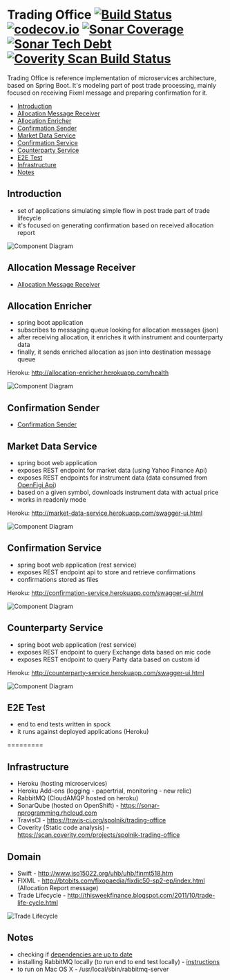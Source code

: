 # Trading Office [![Build Status](https://travis-ci.org/spolnik/trading-office.svg?branch=master)](https://travis-ci.org/spolnik/trading-office) [![codecov.io](https://codecov.io/github/spolnik/trading-office/coverage.svg?branch=master)](https://codecov.io/github/spolnik/trading-office?branch=master) [![Sonar Coverage](https://img.shields.io/sonar/https/sonar-nprogramming.rhcloud.com/trading-office/coverage.svg)](https://sonar-nprogramming.rhcloud.com/dashboard/index/1) [![Sonar Tech Debt](https://img.shields.io/sonar/https/sonar-nprogramming.rhcloud.com/trading-office/tech_debt.svg)](https://sonar-nprogramming.rhcloud.com/dashboard/index/1) [![Coverity Scan Build Status](https://scan.coverity.com/projects/7604/badge.svg)](https://scan.coverity.com/projects/spolnik-trading-office)

Trading Office is reference implementation of microservices architecture, based on Spring Boot. It's modeling part of post trade processing, mainly focused on receiving Fixml message and preparing confirmation for it.

- [Introduction](#introduction)
- [Allocation Message Receiver](#allocation-message-receiver)
- [Allocation Enricher](#allocation-enricher)
- [Confirmation Sender](#confirmation-sender)
- [Market Data Service](#market-data-service)
- [Confirmation Service](#confirmation-service)
- [Counterparty Service](#counterparty-service)
- [E2E Test](#e2e-test)
- [Infrastructure](#infrastructure)
- [Notes](#notes)

## Introduction

- set of applications simulating simple flow in post trade part of trade lifecycle
- it's focused on generating confirmation based on received allocation report

![Component Diagram](https://raw.githubusercontent.com/spolnik/trading-office/master/design/component_diagram.png)

## Allocation Message Receiver
- [Allocation Message Receiver](https://github.com/spolnik/trading-office-allocation-message-receiver)

## Allocation Enricher
- spring boot application
- subscribes to messaging queue looking for allocation messages (json)
- after receiving allocation, it enriches it with instrument and counterparty data
- finally, it sends enriched allocation as json into destination message queue

Heroku: http://allocation-enricher.herokuapp.com/health

![Component Diagram](https://raw.githubusercontent.com/spolnik/trading-office/master/design/allocation_enricher.png)

## Confirmation Sender
- [Confirmation Sender](https://github.com/spolnik/trading-office-confirmation-sender)

## Market Data Service
- spring boot web application
- exposes REST endpoint for market data (using Yahoo Finance Api)
- exposes REST endpoints for instrument data (data consumed from [OpenFigi Api](https://openfigi.com/api))
- based on a given symbol, downloads instrument data with actual price
- works in readonly mode

Heroku: http://market-data-service.herokuapp.com/swagger-ui.html

![Component Diagram](https://raw.githubusercontent.com/spolnik/trading-office/master/design/market_data_service.png)

## Confirmation Service
- spring boot web application (rest service)
- exposes REST endpoint api to store and retrieve confirmations
- confirmations stored as files

Heroku: http://confirmation-service.herokuapp.com/swagger-ui.html

![Component Diagram](https://raw.githubusercontent.com/spolnik/trading-office/master/design/confirmation_service.png)

## Counterparty Service
- spring boot web application (rest service)
- exposes REST endpoint to query Exchange data based on mic code
- exposes REST endpoint to query Party data based on custom id

Heroku: http://counterparty-service.herokuapp.com/swagger-ui.html

![Component Diagram](https://raw.githubusercontent.com/spolnik/trading-office/master/design/counterparty_service.png)

## E2E Test
- end to end tests written in spock
- it runs against deployed applications (Heroku)

=========

## Infrastructure
- Heroku (hosting microservices)
- Heroku Add-ons (logging - papertrial, monitoring - new relic)
- RabbitMQ (CloudAMQP hosted on heroku)
- SonarQube (hosted on OpenShift) - https://sonar-nprogramming.rhcloud.com
- TravisCI - https://travis-ci.org/spolnik/trading-office
- Coverity (Static code analysis) - https://scan.coverity.com/projects/spolnik-trading-office

## Domain

- Swift - http://www.iso15022.org/uhb/uhb/finmt518.htm
- FIXML - http://btobits.com/fixopaedia/fixdic50-sp2-ep/index.html (Allocation Report message)
- Trade Lifecycle - http://thisweekfinance.blogspot.com/2011/10/trade-life-cycle.html

![Trade Lifecycle](https://raw.githubusercontent.com/spolnik/trading-office/master/design/trade_lifecycle.jpg)

## Notes
- checking if [dependencies are up to date](https://www.versioneye.com/user/projects/56ad39427e03c7003ba41427)
- installing RabbitMQ locally (to run end to end test locally) - [instructions](https://www.rabbitmq.com/download.html)
- to run on Mac OS X - /usr/local/sbin/rabbitmq-server 
